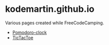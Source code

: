 # kodemartin.github.io
Various pages created while FreeCodeCamping.

* [Pomodoro-clock](https://kodemartin.github.io/pomodoro)
* [TicTacToe](https://kodemartin.github.io/tictactoe)
